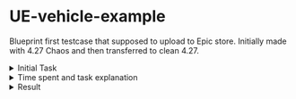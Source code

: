 # UE-vehicle-example

Blueprint first testcase that supposed to upload to Epic store. Initially made with 4.27 Chaos and then transferred to clean 4.27.

<details>
<summary>Initial Task</summary>
Make drivable system with follow asset for Unreal Engine 4.27 and later.  

Features to make:

1. On/off font lights;
2. Steering angle changes when driving ;
3. Back lights glowing on handbrake;
4. Customization - textures (colors), asset, steering;
5. Brake marks on handbrake;

Important to make most realistic drivable feeling as real physics.

</details>



<details> 
<summary>Time spent and task explanation</summary>
17.01 - 13:00 -> 19:20

18.01 - 9:00 -> 21:50 - 00:20

19.01 - 09:20 -> 15:00

all time spent: ~~23:30
MVP result video: https://youtu.be/pnrgo59HWJI
MVP development build: https://drive.google.com/drive/folders/14TGlnrqJo2biz9raHGHBSOPOt_atgaOp?usp=sharing

## Tasks and issues

_Partition is supposed to show mindset and progress_

**17.01**

* Tasks

Explore Asset, Import and make draft bp с chaos vehicle // 13:00 > 19:20

* Issue/Solving

Asset in blender without textures - will work with this inside engine after draft completion.

Asset without rig - using proposed blender plugin, but have issues with importing all assets in once. Not sure how it works, leaving to another time.

Trying make draft with wheels + downside -> Physics not working

**18.01**

* Tasks

Solve problem with physics// 09:00 -> 10:30

Make draft for drivable base// 10:30 -> 11:40

Build all bolid parts and texturing// 11:40 -> 12:40

Physics tuning // 12:40 -> 15:30

Brake marks // 15:30 -> 16:50

Steering angle when driving // 16:50 -> 18:10 ; 20:20 -> 21:50

Back lights on handbrake, front light, wheel jitter cosmetic fix (just turning off motion blur) // 18:30 -> 20:20

* Issue/Solving

Problem with phys contains somewhere in mesh type. If using default - gravity applied, if kinematic (as recommended everywhere) - no.

//
If you're attempting to follow this tutorial in UE4, note that when you switch your wheel simulation type to Kinematic, the vehicle will no longer fall in simulation or in game. But it will work in UE5. I don't know how the chaos vehicle plugin is supposed to work in 4.
//

In case we making asset for 4.27 and later - thinking.

4.27 chaos installed, seems all started to work near to supposed result. Continuing.
4.27 chaos correct for Phys type kinematic and wheels collision response disabeled.

Slice demonstration:
https://youtu.be/fV5QxIVeGYw

Not sure why wheels are jitter while increasing speed

Tried to realize steering angle myself, but got some problems.

Physics update, bad turn/drift on handbrake
https://youtu.be/-LA0EMRPSDM

Brake marks when wheels sleep.
https://youtu.be/sHypG6pcbaI

Realized that there is no front lights on car. Added directional light just to show result
Back lights made with emissive scale on handbrake
Wheels jitter fixed localy with console motion blur off
https://youtu.be/p5SW8E6iIhg

Steer angle additional fixes 

**18.01**

* Tasks

Tune steer, tune physics.

UI customization // 9:20 -> 10:00 ; 10:55 -> 11:50 ; 12:30 -> 14:00

UI movement hint, camera change (tps, fps) // 10:00 -> 10:50

MVP build, little cosmetics // 14:00 ->

* Issue/Solving

Motion blur fixed by console not solving shipped build issues. So, disabled motion blur in project settings. Got consult, it's common UE issue and could be solved with post process for each wheel.
</details>

<details>
<summary>Result</summary>

[Video](https://www.youtube.com/watch?v=WkBBqhItRSE) result for 4.27 Chaos


At the end transferred project to clean 4.27 without chaos vehicle system as required by Epic

[Video](https://www.youtube.com/watch?v=jDHrG5UcQeE) result for clean 4.27

</details>

